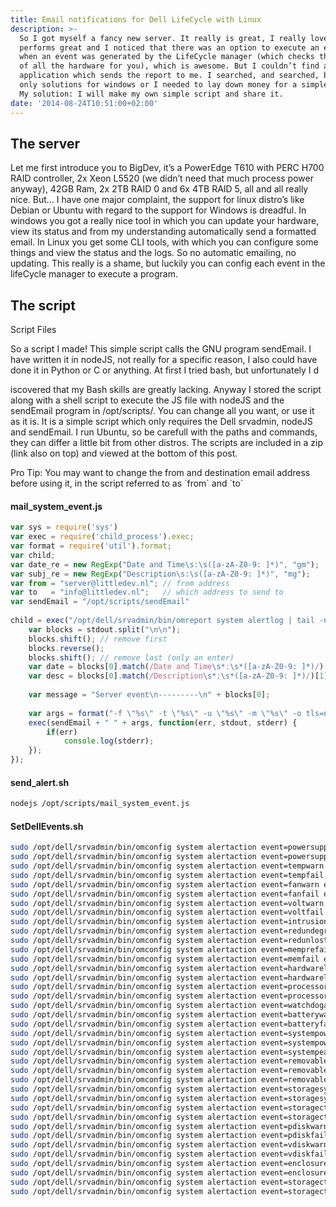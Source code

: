 ```yaml
---
title: Email notifications for Dell LifeCycle with Linux
description: >-
  So I got myself a fancy new server. It really is great, I really love it, it
  performs great and I noticed that there was an option to execute an executable
  when an event was generated by the LifeCycle manager (which checks the status
  of all the hardware for you), which is awesome. But I couldn’t find an
  application which sends the report to me. I searched, and searched, but found
  only solutions for windows or I needed to lay down money for a simple script.
  My solution: I will make my own simple script and share it.
date: '2014-08-24T10:51:00+02:00'
---
```

## The server

Let me first introduce you to BigDev, it’s a PowerEdge T610 with PERC H700 RAID controller, 2x Xeon L5520 (we didn’t need that much process power anyway), 42GB Ram, 2x 2TB RAID 0 and 6x 4TB RAID 5, all and all really nice. But… I have one major complaint, the support for linux distro’s like Debian or Ubuntu with regard to the support for Windows is dreadful. In windows you got a really nice tool in which you can update your hardware, view its status and from my understanding automatically send a formatted email. In Linux you get some CLI tools, with which you can configure some things and view the status and the logs. So no automatic emailing, no updating. This really is a shame, but luckily you can config each event in the lifeCycle manager to execute a program.



## The script

Script Files

So a script I made! This simple script calls the GNU program sendEmail. I have written it in nodeJS, not really for a specific reason, I also could have done it in Python or C or anything. At first I tried bash, but unfortunately I d

iscovered that my Bash skills are greatly lacking. Anyway I stored the script along with a shell script to execute the JS file with nodeJS and the sendEmail program in /opt/scripts/. You can change all you want, or use it as it is. It is a simple script which only requires the Dell srvadmin, nodeJS and sendEmail. I run Ubuntu, so be carefull with the paths and commands, they can differ a little bit from other distros. The scripts are included in a zip (link also on top) and viewed at the bottom of this post.

Pro Tip: You may want to change the from and destination email address before using it, in the script referred to as \`from\` and \`to\`
#### mail_system_event.js
```javascript
var sys = require('sys')
var exec = require('child_process').exec;
var format = require('util').format;
var child;
var date_re = new RegExp("Date and Time\s:\s([a-zA-Z0-9: ]*)", "gm");
var subj_re = new RegExp("Description\s:\s([a-zA-Z0-9: ]*)", "mg");
var from = "server@littledev.nl"; // from address
var to   = "info@littledev.nl";   // which address to send to
var sendEmail = "/opt/scripts/sendEmail"
 
child = exec("/opt/dell/srvadmin/bin/omreport system alertlog | tail -n 50", function(err, stdout, stderr) {
    var blocks = stdout.split("\n\n");
    blocks.shift(); // remove first
    blocks.reverse();
    blocks.shift(); // remove last (only an enter)
    var date = blocks[0].match(/Date and Time\s*:\s*([a-zA-Z0-9: ]*)/)[1];
    var desc = blocks[0].match(/Description\s*:\s*([a-zA-Z0-9: ]*)/)[1];
     
    var message = "Server event\n---------\n" + blocks[0];
     
    var args = format("-f \"%s\" -t \"%s\" -u \"%s\" -m \"%s\" -o tls=no ", from, to, desc, message);
    exec(sendEmail + " " + args, function(err, stdout, stderr) {
        if(err)
            console.log(stderr);
    });
});
```
#### send_alert.sh
```sh
nodejs /opt/scripts/mail_system_event.js
```
#### SetDellEvents.sh
```sh
sudo /opt/dell/srvadmin/bin/omconfig system alertaction event=powersupply execappath="/opt/scripts/send_alert.pl"
sudo /opt/dell/srvadmin/bin/omconfig system alertaction event=powersupplywarn execappath="/opt/scripts/send_alert.pl"
sudo /opt/dell/srvadmin/bin/omconfig system alertaction event=tempwarn execappath="/opt/scripts/send_alert.pl"
sudo /opt/dell/srvadmin/bin/omconfig system alertaction event=tempfail execappath="/opt/scripts/send_alert.pl"
sudo /opt/dell/srvadmin/bin/omconfig system alertaction event=fanwarn execappath="/opt/scripts/send_alert.pl"
sudo /opt/dell/srvadmin/bin/omconfig system alertaction event=fanfail execappath="/opt/scripts/send_alert.pl"
sudo /opt/dell/srvadmin/bin/omconfig system alertaction event=voltwarn execappath="/opt/scripts/send_alert.pl"
sudo /opt/dell/srvadmin/bin/omconfig system alertaction event=voltfail execappath="/opt/scripts/send_alert.pl"
sudo /opt/dell/srvadmin/bin/omconfig system alertaction event=intrusion execappath="/opt/scripts/send_alert.pl"
sudo /opt/dell/srvadmin/bin/omconfig system alertaction event=redundegrad execappath="/opt/scripts/send_alert.pl"
sudo /opt/dell/srvadmin/bin/omconfig system alertaction event=redunlost execappath="/opt/scripts/send_alert.pl"
sudo /opt/dell/srvadmin/bin/omconfig system alertaction event=memprefail execappath="/opt/scripts/send_alert.pl"
sudo /opt/dell/srvadmin/bin/omconfig system alertaction event=memfail execappath="/opt/scripts/send_alert.pl"
sudo /opt/dell/srvadmin/bin/omconfig system alertaction event=hardwarelogwarn execappath="/opt/scripts/send_alert.pl"
sudo /opt/dell/srvadmin/bin/omconfig system alertaction event=hardwarelogfull execappath="/opt/scripts/send_alert.pl"
sudo /opt/dell/srvadmin/bin/omconfig system alertaction event=processorwarn execappath="/opt/scripts/send_alert.pl"
sudo /opt/dell/srvadmin/bin/omconfig system alertaction event=processorfail execappath="/opt/scripts/send_alert.pl"
sudo /opt/dell/srvadmin/bin/omconfig system alertaction event=watchdogasr execappath="/opt/scripts/send_alert.pl"
sudo /opt/dell/srvadmin/bin/omconfig system alertaction event=batterywarn execappath="/opt/scripts/send_alert.pl"
sudo /opt/dell/srvadmin/bin/omconfig system alertaction event=batteryfail execappath="/opt/scripts/send_alert.pl"
sudo /opt/dell/srvadmin/bin/omconfig system alertaction event=systempowerwarn execappath="/opt/scripts/send_alert.pl"
sudo /opt/dell/srvadmin/bin/omconfig system alertaction event=systempowerfail execappath="/opt/scripts/send_alert.pl"
sudo /opt/dell/srvadmin/bin/omconfig system alertaction event=systempeakpower execappath="/opt/scripts/send_alert.pl"
sudo /opt/dell/srvadmin/bin/omconfig system alertaction event=removableflashmediapresent execappath="/opt/scripts/send_alert.pl"
sudo /opt/dell/srvadmin/bin/omconfig system alertaction event=removableflashmediaremoved execappath="/opt/scripts/send_alert.pl"
sudo /opt/dell/srvadmin/bin/omconfig system alertaction event=removableflashmediafail execappath="/opt/scripts/send_alert.pl"
sudo /opt/dell/srvadmin/bin/omconfig system alertaction event=storagesyswarn execappath="/opt/scripts/send_alert.pl"
sudo /opt/dell/srvadmin/bin/omconfig system alertaction event=storagesysfail execappath="/opt/scripts/send_alert.pl"
sudo /opt/dell/srvadmin/bin/omconfig system alertaction event=storagectrlwarn execappath="/opt/scripts/send_alert.pl"
sudo /opt/dell/srvadmin/bin/omconfig system alertaction event=storagectrlfail execappath="/opt/scripts/send_alert.pl"
sudo /opt/dell/srvadmin/bin/omconfig system alertaction event=pdiskwarn execappath="/opt/scripts/send_alert.pl"
sudo /opt/dell/srvadmin/bin/omconfig system alertaction event=pdiskfail execappath="/opt/scripts/send_alert.pl"
sudo /opt/dell/srvadmin/bin/omconfig system alertaction event=vdiskwarn execappath="/opt/scripts/send_alert.pl"
sudo /opt/dell/srvadmin/bin/omconfig system alertaction event=vdiskfail execappath="/opt/scripts/send_alert.pl"
sudo /opt/dell/srvadmin/bin/omconfig system alertaction event=enclosurewarn execappath="/opt/scripts/send_alert.pl"
sudo /opt/dell/srvadmin/bin/omconfig system alertaction event=enclosurefail execappath="/opt/scripts/send_alert.pl"
sudo /opt/dell/srvadmin/bin/omconfig system alertaction event=storagectrlbatterywarn execappath="/opt/scripts/send_alert.pl"
sudo /opt/dell/srvadmin/bin/omconfig system alertaction event=storagectrlbatteryfail execappath="/opt/scripts/send_alert.pl"
```
